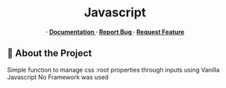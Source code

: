 <div align='center'>

<h1>Javascript</h1>
<h4> <span> · </span> <a href="https://github.com/Khaled-Youssef/JavaScript Analog Clock/blob/master/README.md"> Documentation </a> <span> · </span> <a href="https://github.com/Khaled-Youssef/JavaScript Analog Clock/issues"> Report Bug </a> <span> · </span> <a href="https://github.com/Khaled-Youssef/JavaScript Analog Clock/issues"> Request Feature </a> </h4>


</div>

## :star2: About the Project
Simple function to manage css :root properties through inputs using Vanilla Javascript
No Framework was used
